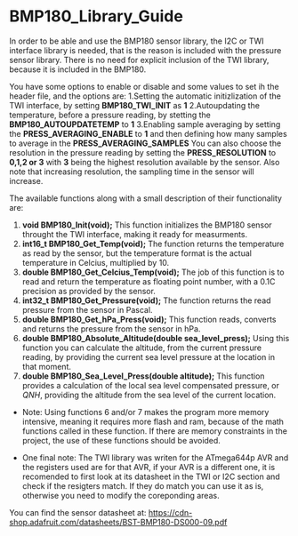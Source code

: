# BMP180_Library_Guide
In order to be able and use the BMP180 sensor library, the I2C or TWI interface library is needed, that is the reason is included with the pressure sensor library. There is no need for explicit inclusion of the TWI library, because it is included in the BMP180.

You have some options to enable or disable and some values to set ih the header file, and the options are:
1.Setting the automatic initizlization of the TWI interface, by setting **BMP180_TWI_INIT** as **1**
2.Autoupdating the temperature, before a pressure reading, by stetting the **BMP180_AUTOUPDATETEMP** to **1**
3.Enabling sample averaging by setting the **PRESS_AVERAGING_ENABLE** to **1** and then defining how many samples
  to average in the **PRESS_AVERAGING_SAMPLES**
You can also choose the resolution in the pressure reading by setting the **PRESS_RESOLUTION** to **0,1,2 or 3** with **3** being the highest
resolution available by the sensor. Also note that increasing resolution, the sampling time in the sensor will increase.

The available functions along with a small description of their functionality are:
1. **void BMP180_Init(void);**
   This function initializes the BMP180 sensor throught the TWI interface, making it ready for measurments.
2. **int16_t BMP180_Get_Temp(void);**
   The function returns the temperature as read by the sensor, but the temperature format is the actual temperature in Celcius, multiplied by 10.
3. **double BMP180_Get_Celcius_Temp(void);**
   The job of this function is to read and return the temperature as floating point number, with a 0.1C precision as provided by the sensor.
4. **int32_t BMP180_Get_Pressure(void);**
   The function returns the read pressure from the sensor in Pascal.
5. **double BMP180_Get_hPa_Press(void);**
   This function reads, converts and returns the pressure from the sensor in hPa.
6. **double BMP180_Absolute_Altitude(double sea_level_press);**
   Using this function you can calculate the altitude, from the current pressure reading, by providing the current sea level pressure at the location in that moment.
7. **double BMP180_Sea_Level_Press(double altitude);**
   This function provides a calculation of the local sea level compensated pressure, or *QNH*, providing the altitude from the sea level of the current location.

* Note: Using functions 6 and/or 7 makes the program more memory intensive, meaning it requires more flash and ram, because of the math functions called in these function. If there are memory constraints in the project, the use of these functions should be avoided.

* One final note: The TWI library was writen for the ATmega644p AVR and the registers used are for that AVR, if your AVR is a different one, it is recomended to first look at its datasheet in the TWI or I2C section and check if the resigters match. If they do match you can use it as is, otherwise you need to modify the coreponding areas.

You can find the sensor datasheet at: https://cdn-shop.adafruit.com/datasheets/BST-BMP180-DS000-09.pdf
